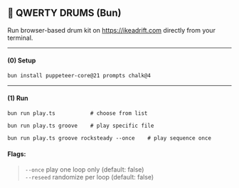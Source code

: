 ## 🥁 QWERTY DRUMS (Bun)

Run browser-based drum kit on https://ikeadrift.com directly from your terminal.

---

#### (0) Setup

```bash
bun install puppeteer-core@21 prompts chalk@4
```

---

#### (1) Run

```
bun run play.ts           # choose from list
```
```
bun run play.ts groove    # play specific file
```
```
bun run play.ts groove rocksteady --once    # play sequence once  
```

#### Flags:  
> `--once`     play one loop only (default: false)</br>
> `--reseed`   randomize per loop (default: false)

